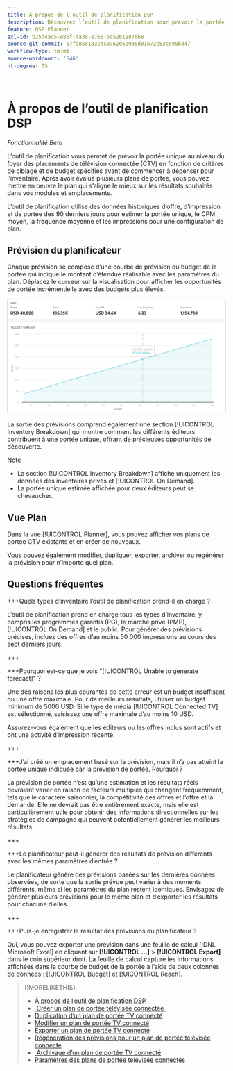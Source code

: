 ```yaml
---
title: À propos de l’outil de planification DSP
description: Découvrez l’outil de planification pour prévoir la portée unique des placements de télévision connectée (CTV) en fonction de critères de ciblage et de budget spécifiés.
feature: DSP Planner
exl-id: b25d4ac5-e85f-4a38-8765-6c5261987668
source-git-commit: 67fe8581832dc0762d62908d01672e53cc95b847
workflow-type: tm+mt
source-wordcount: '546'
ht-degree: 0%

---
```


# À propos de l’outil de planification DSP

<!-- rename all titles/descriptions from "CTV reach planner" to "campaign reach planner" -->

*Fonctionnalité Beta*

L’outil de planification vous permet de prévoir la portée unique au niveau du foyer des placements de télévision connectée (CTV) en fonction de critères de ciblage et de budget spécifiés avant de commencer à dépenser pour l’inventaire. Après avoir évalué plusieurs plans de portée, vous pouvez mettre en oeuvre le plan qui s’aligne le mieux sur les résultats souhaités dans vos modules et emplacements.

L’outil de planification utilise des données historiques d’offre, d’impression et de portée des 90 derniers jours pour estimer la portée unique, le CPM moyen, la fréquence moyenne et les impressions pour une configuration de plan.

## Prévision du planificateur

Chaque prévision se compose d’une courbe de prévision du budget de la portée qui indique le montant d’étendue réalisable avec les paramètres du plan. Déplacez le curseur sur la visualisation pour afficher les opportunités de portée incrémentielle avec des budgets plus élevés.

![Prévision du planificateur](/help/dsp/assets/planner-forecast.png "Prévision du planificateur")

La sortie des prévisions comprend également une section [!UICONTROL Inventory Breakdown] qui montre comment les différents éditeurs contribuent à une portée unique, offrant de précieuses opportunités de découverte.

>[!NOTE]
>
>* La section [!UICONTROL Inventory Breakdown] affiche uniquement les données des inventaires privés et [!UICONTROL On Demand].
>* La portée unique estimée affichée pour deux éditeurs peut se chevaucher.

## Vue Plan

Dans la vue [!UICONTROL Planner], vous pouvez afficher vos plans de portée CTV existants et en créer de nouveaux.

Vous pouvez également modifier, dupliquer, exporter, archiver ou régénérer la prévision pour n’importe quel plan.

## Questions fréquentes

+++Quels types d’inventaire l’outil de planification prend-il en charge ?

L’outil de planification prend en charge tous les types d’inventaire, y compris les programmes garantis (PG), le marché privé (PMP), [!UICONTROL On Demand] et le public. Pour générer des prévisions précises, incluez des offres d’au moins 50 000 impressions au cours des sept derniers jours.

+++

+++Pourquoi est-ce que je vois &quot;[!UICONTROL Unable to generate forecast]&quot; ?

Une des raisons les plus courantes de cette erreur est un budget insuffisant ou une offre maximale. Pour de meilleurs résultats, utilisez un budget minimum de 5000 USD. Si le type de média [!UICONTROL Connected TV] est sélectionné, saisissez une offre maximale d’au moins 10 USD.

Assurez-vous également que les éditeurs ou les offres inclus sont actifs et ont une activité d’impression récente.

+++

+++J’ai créé un emplacement basé sur la prévision, mais il n’a pas atteint la portée unique indiquée par la prévision de portée. Pourquoi ?

La prévision de portée n’est qu’une estimation et les résultats réels devraient varier en raison de facteurs multiples qui changent fréquemment, tels que le caractère saisonnier, la compétitivité des offres et l’offre et la demande. Elle ne devrait pas être entièrement exacte, mais elle est particulièrement utile pour obtenir des informations directionnelles sur les stratégies de campagne qui peuvent potentiellement générer les meilleurs résultats.

+++

+++Le planificateur peut-il générer des résultats de prévision différents avec les mêmes paramètres d’entrée ?

Le planificateur génère des prévisions basées sur les dernières données observées, de sorte que la sortie prévue peut varier à des moments différents, même si les paramètres du plan restent identiques. Envisagez de générer plusieurs prévisions pour le même plan et d’exporter les résultats pour chacune d’elles.

+++

+++Puis-je enregistrer le résultat des prévisions du planificateur ?

Oui, vous pouvez exporter une prévision dans une feuille de calcul [!DNL Microsoft Excel] en cliquant sur **[!UICONTROL ...]** > **[!UICONTROL Export]** dans le coin supérieur droit. La feuille de calcul capture les informations affichées dans la courbe de budget de la portée à l’aide de deux colonnes de données : [!UICONTROL Budget] et [!UICONTROL Reach].

>[!MORELIKETHIS]
>
>* [À propos de l’outil de planification DSP](planner-about.md)
>* [&#x200B; Créer un plan de portée télévisée connectée &#x200B;](planner-create.md)
>* [Duplication d’un plan de portée TV connecté](planner-duplicate.md)
>* [Modifier un plan de portée TV connecté](planner-edit.md)
>* [Exporter un plan de portée TV connecté](planner-export.md)
>* [Régénération des prévisions pour un plan de portée télévisée connecté](planner-forecast.md)
>* [&#x200B; Archivage d’un plan de portée TV connecté](planner-archive.md)
>* [Paramètres des plans de portée télévisée connectés](planner-settings.md)
